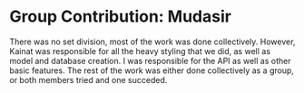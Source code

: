 # Group Contribution: Mudasir

There was no set division, most of the work was done collectively. However, Kainat was responsible for all the heavy styling that we did, as well as model and database creation. I was responsible for the API as well as other basic features. The rest of the work was either done collectively as a group, or both members tried and one succeded. 
